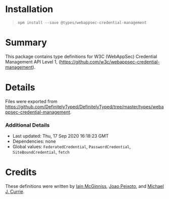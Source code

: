 # Installation
> `npm install --save @types/webappsec-credential-management`

# Summary
This package contains type definitions for W3C (WebAppSec) Credential Management API Level 1, (https://github.com/w3c/webappsec-credential-management).

# Details
Files were exported from https://github.com/DefinitelyTyped/DefinitelyTyped/tree/master/types/webappsec-credential-management.

### Additional Details
 * Last updated: Thu, 17 Sep 2020 16:18:23 GMT
 * Dependencies: none
 * Global values: `FederatedCredential`, `PasswordCredential`, `SiteBoundCredential`, `fetch`

# Credits
These definitions were written by [Iain McGinniss](https://github.com/iainmcgin), [Joao Peixoto](https://github.com/Hartimer), and [Michael J. Currie](https://github.com/Basaingeal).
